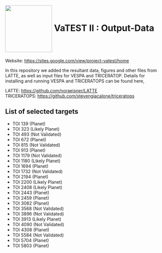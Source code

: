 <h1><img align="center" height="150" src="https://github.com/priyashmistry/VaTEST-II-Output-Files/blob/main/Logo/download.png"> VaTEST II : Output-Data</h1>

Website: https://sites.google.com/view/project-vatest/home

In this repository we added the resultant data, figures and other files from LATTE, as well as input files for VESPA and TRICERATOP. Details for installing and running VESPA and TRICERATOPS can be found here,

LATTE: https://github.com/noraeisner/LATTE  
TRICERATOPS: https://github.com/stevengiacalone/triceratops  

## List of selected targets
* TOI 139 (Planet)
* TOI 323 (Likely Planet)
* TOI 493 (Not Validated)
* TOI 672 (Planet)
* TOI 815 (Not Validated)
* TOI 913 (Planet)
* TOI 1179 (Not Validated)
* TOI 1180 (Likely Planet)
* TOI 1694 (Planet)
* TOI 1732 (Not Validated)
* TOI 2194 (Planet)
* TOI 2200 (Likely Planet)
* TOI 2408 (Likely Planet)
* TOI 2443 (Planet)
* TOI 2459 (Planet)
* TOI 3082 (Planet)
* TOI 3568 (Not Validated)
* TOI 3896 (Not Validated)
* TOI 3913 (Likely Planet)
* TOI 4090 (Not Validated)
* TOI 4308 (Planet)
* TOI 5584 (Not Validated)
* TOI 5704 (Planet)
* TOI 5803 (Planet)
